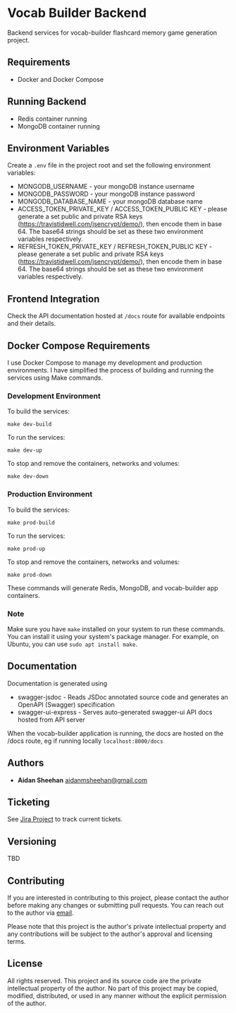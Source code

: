 # Vocab Builder Backend
Backend services for vocab-builder flashcard memory game generation project. 

## Requirements
* Docker and Docker Compose

## Running Backend
* Redis container running
* MongoDB container running

## Environment Variables
Create a `.env` file in the project root and set the following environment variables:
* MONGODB_USERNAME - your mongoDB instance username
* MONGODB_PASSWORD - your mongoDB instance password
* MONGODB_DATABASE_NAME - your mongoDB database name
* ACCESS_TOKEN_PRIVATE_KEY / ACCESS_TOKEN_PUBLIC KEY - please generate a set public and private RSA keys (https://travistidwell.com/jsencrypt/demo/), then encode them in base 64. The base64 strings should be set as these two environment variables respectively.
* REFRESH_TOKEN_PRIVATE_KEY / REFRESH_TOKEN_PUBLIC KEY - please generate a set public and private RSA keys (https://travistidwell.com/jsencrypt/demo/), then encode them in base 64. The base64 strings should be set as these two environment variables respectively.

## Frontend Integration
Check the API documentation hosted at `/docs` route for available endpoints and their details.

## Docker Compose Requirements
I use Docker Compose to manage my development and production environments. I have simplified the process of building and running the services using Make commands.

### Development Environment
To build the services:
````
make dev-build
````
To run the services:
````
make dev-up
````
To stop and remove the containers, networks and volumes:
````
make dev-down
````

### Production Environment
To build the services:
````
make prod-build
````
To run the services:
````
make prod-up
````
To stop and remove the containers, networks and volumes:
````
make prod-down
````

These commands will generate Redis, MongoDB, and vocab-builder app containers.
### Note
Make sure you have `make` installed on your system to run these commands. You can install it using your system's package manager. For example, on Ubuntu, you can use `sudo apt install make`.

## Documentation
Documentation is generated using
* swagger-jsdoc - Reads JSDoc annotated source code and generates an OpenAPI (Swagger) specification
* swagger-ui-express - Serves auto-generated swagger-ui API docs hosted from API server

When the vocab-builder application is running, the docs are hosted on the /docs route, eg if running locally `localhost:8000/docs`

## Authors
* **Aidan Sheehan** <aidanmsheehan@gmail.com>

## Ticketing
See [Jira Project](https://vocab-builder.atlassian.net/jira/software/projects/VBB/boards/2) to track current tickets.

## Versioning
TBD

## Contributing
If you are interested in contributing to this project, please contact the author before making any changes or submitting pull requests. You can reach out to the author via [email](mailto:aidanmsheehan@gmail.com).

Please note that this project is the author's private intellectual property and any contributions will be subject to the author's approval and licensing terms.

## License
All rights reserved. This project and its source code are the private intellectual property of the author. No part of this project may be copied, modified, distributed, or used in any manner without the explicit permission of the author.